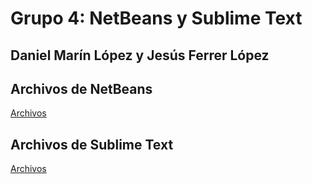 # Grupo 4: NetBeans y Sublime Text

## Daniel Marín López y Jesús Ferrer López

## Archivos de NetBeans

[Archivos](https://github.com/iesgrancapitan-1DAWB-2223-ED/trabajoside-grupo_4/blob/main/archivos_netbeans.rar)

## Archivos de Sublime Text

[Archivos]()
